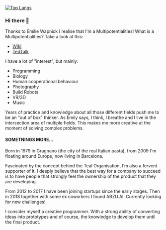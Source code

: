 
<!-- [![Anurag's GitHub stats](https://github-readme-stats.vercel.app/api?username=marcosomma&show_icons=true&theme=prussian&count_private=true&hide=stars,contribs)](https://github.com/anuraghazra/github-readme-stats) -->

[![Top Langs](https://github-readme-stats.vercel.app/api/top-langs/?username=marcosomma&theme=prussian&layout=compact&langs_count=10)](https://github.com/anuraghazra/github-readme-stats)

### Hi there 👋
Thanks to Emilie Wapnick I realise that I'm a Multipotentialities!
What is a Multipotentialities?
Take a look at this:
- [Wiki](https://en.wikipedia.org/wiki/Multipotentiality)
- [TedTalk](https://www.ted.com/talks/emilie_wapnick_why_some_of_us_don_t_have_one_true_calling)

I have a lot of "interest", but mainly:
- Programming
- Biology
- Human cooperational behaviour
- Photography
- Build Robots
- VR/3D
- Music

Years of practice and knowledge about all those different fields push me to be an "out of box" thinker.
As Emily says, I think, I breathe and I live in the intersection area of multiple fields. This makes me more creative at the moment of solving complex problems.

#### SOMETNINGS MORE...
Born in 1979 in Gragnano (the city of the real Italian pasta), from 2009 I'm floating around Europe, now living in Barcelona.

Fascinated by the concept behind the Teal Organisation, I’m also a fervent supporter of it. I deeply believe that the best way for a company to succeed is to have people that strongly feel the ownership of the product that they are developing.

From 2012 to 2017 I have been joining startups since the early stages. Then in 2018 together with some ex coworkers I found ABZU.AI. Currently looking for new challenges!

I consider myself a creative programmer. With a strong ability of converting ideas into prototypes and of course, the knowledge to develop them until the final product.

<!--
**marcosomma/marcosomma** is a ✨ _special_ ✨ repository because its `README.md` (this file) appears on your GitHub profile.

Here are some ideas to get you started:

- 🔭 I’m currently working on ...
- 🌱 I’m currently learning ...
- 👯 I’m looking to collaborate on ...
- 🤔 I’m looking for help with ...
- 💬 Ask me about ...
- 📫 How to reach me: ...
- 😄 Pronouns: ...
- ⚡ Fun fact: ...
-->
